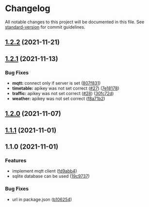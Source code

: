 # Changelog

All notable changes to this project will be documented in this file. See [standard-version](https://github.com/conventional-changelog/standard-version) for commit guidelines.

## [1.2.2](https://gitlab.com/4s1/snow-white-api/compare/v1.2.1...v1.2.2) (2021-11-21)

## [1.2.1](https://gitlab.com/4s1/snow-white-api/compare/v1.2.0...v1.2.1) (2021-11-13)


### Bug Fixes

* **mqtt:** connect only if server is set ([807f831](https://gitlab.com/4s1/snow-white-api/commit/807f831beab026b13ee940fa6d70a8a52cdb98fd))
* **timetable:** apikey was not set correct ([#27](https://gitlab.com/4s1/snow-white-api/issues/27)) ([7e18178](https://gitlab.com/4s1/snow-white-api/commit/7e18178165cd0a2a3835fb2fc1be8261725985ed))
* **traffic:** apikey was not set correct ([#28](https://gitlab.com/4s1/snow-white-api/issues/28)) ([30fc72d](https://gitlab.com/4s1/snow-white-api/commit/30fc72d8fbf7b6fe4b8efcd6bf808b948610a0eb))
* **weather:** apikey was not set correct ([f8a71b2](https://gitlab.com/4s1/snow-white-api/commit/f8a71b20ad33f7e9f18a658e226385341c5ccd0c))

## [1.2.0](https://gitlab.com/4s1/snow-white-api/compare/v1.1.1...v1.2.0) (2021-11-07)

## [1.1.1](https://gitlab.com/4s1/snow-white-api/compare/v1.1.0...v1.1.1) (2021-11-01)

## 1.1.0 (2021-11-01)


### Features

* implement mqtt client ([fd9abb4](https://gitlab.com/4s1/snow-white-api/commit/fd9abb489a37a2cfd227acdee97e2875166f2e49))
* sqlite database can be used ([19c9737](https://gitlab.com/4s1/snow-white-api/commit/19c973763212fc1310cef10d4bb212b4caf94fa5))


### Bug Fixes

* url in package.json ([b106254](https://gitlab.com/4s1/snow-white-api/commit/b10625478c50d52e6357777bf15cb69ac49b51f4))
